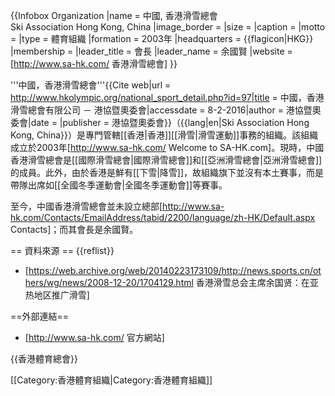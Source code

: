 {{Infobox Organization
|name = 中國, 香港滑雪總會<br>Ski Association Hong Kong, China
|image_border =
|size =
|caption = 
|motto =
|type = 體育組織
|formation = 2003年
|headquarters = {{flagicon|HKG}} 
|membership = 
|leader_title = 會長
|leader_name = 余國賢
|website = [http://www.sa-hk.com/ 香港滑雪總會]
}}

'''中國，香港滑雪總會'''<ref>{{Cite web|url = http://www.hkolympic.org/national_sport_detail.php?id=97|title = 中國，香港滑雪總會有限公司 － 港協暨奧委會|accessdate = 8-2-2016|author = 港協暨奧委會|date = |publisher = 港協暨奧委會}}</ref>（{{lang|en|Ski Association Hong Kong, China}}）是專門管轄[[香港|香港]][[滑雪|滑雪運動]]事務的組織。該組織成立於2003年<ref>[http://www.sa-hk.com/ Welcome to SA-HK.com]</ref>。現時，中國香港滑雪總會是[[國際滑雪總會|國際滑雪總會]]和[[亞洲滑雪總會|亞洲滑雪總會]]的成員。此外，由於香港是鮮有[[下雪|降雪]]，故組織旗下並沒有本土賽事，而是帶隊出席如[[全國冬季運動會|全國冬季運動會]]等賽事。

至今，中國香港滑雪總會並未設立總部<ref>[http://www.sa-hk.com/Contacts/EmailAddress/tabid/2200/language/zh-HK/Default.aspx Contacts]</ref>；而其會長是余國賢。

== 資料來源 ==
{{reflist}}
* [https://web.archive.org/web/20140223173109/http://news.sports.cn/others/wg/news/2008-12-20/1704129.html 香港滑雪总会主席余国贤：在亚热地区推广滑雪]

==外部連結==
* [http://www.sa-hk.com/ 官方網站]

{{香港體育總會}}

[[Category:香港體育組織|Category:香港體育組織]]